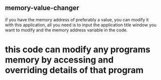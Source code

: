 ## memory-value-changer
if you have the memory address of preferably a value, you can modify it with this application, all you need is to input the application title window you want to modify and the memory address variable in the code. 

# this code can modify any programs memory by accessing and overriding details of that program
